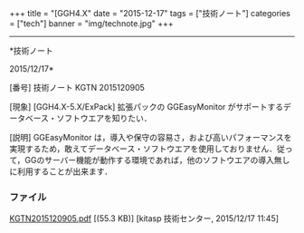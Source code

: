 ﻿+++
title = "[GGH4.X"
date = "2015-12-17"
tags = ["技術ノート"]
categories = ["tech"]
banner = "img/technote.jpg"
+++

-----------------------------------------------------------------------------------------------------------------------------

*技術ノート

2015/12/17*


[番号]
技術ノート KGTN 2015120905

[現象]
[GGH4.X-5.X/ExPack] 拡張パックの GGEasyMonitor
がサポートするデータベース・ソフトウエアを知りたい．

[説明]
GGEasyMonitor
は，導入や保守の容易さ，および高いパフォーマンスを実現するため，敢えてデータベース・ソフトウエアを使用しておりません．従って，GGのサーバー機能が動作する環境であれば，他のソフトウエアの導入無しに利用することが出来ます．


### ファイル

 
 


[KGTN2015120905.pdf](http://techreport.kitasp.net/attachments/download/2379/KGTN2015120905.pdf)
 [(55.3 KB)] [kitasp 技術センター, 2015/12/17
11:45]


 


 

